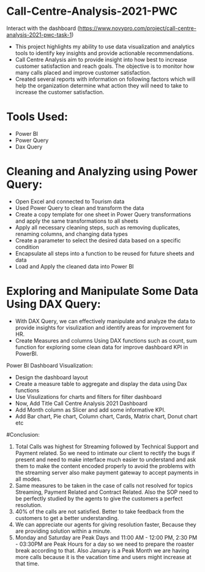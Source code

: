 # Call-Centre-Analysis-2021-PWC
 Interact with the dashboard (https://www.novypro.com/project/call-centre-analysis-2021-pwc-task-1)

- This project highlights my ability to use data visualization and analytics tools to identify key insights and provide actionable recommendations.
- Call Centre Analysis aim to provide insight into how best to increase customer satisfaction and reach goals. The objective is to monitor how many calls placed and improve customer satisfaction. 
- Created several reports with information on following factors which will help the organization determine what action they will need to take to increase the customer satisfaction.

# Tools Used:
- Power BI
- Power Query
- Dax Query

# Cleaning and Analyzing using Power Query:
- Open Excel and connected to Tourism data
- Used Power Query to clean and transform the data
- Create a copy template for one sheet in Power Query transformations and apply the same transformations to all sheets
- Apply all necessary cleaning steps, such as removing duplicates, renaming columns, and changing data types
- Create a parameter to select the desired data based on a specific condition
- Encapsulate all steps into a function to be reused for future sheets and data
- Load and Apply the cleaned data into Power BI

# Exploring and Manipulate Some Data Using DAX Query:
- With DAX Query, we can effectively manipulate and analyze the data to provide insights for visulization and identify areas for improvement for HR.
- Create Measures and columns Using DAX functions such as count, sum function for exploring some clean data for improve dashboard KPI in PowerBI.

Power BI Dashboard Visualization:
- Design the dashboard layout
- Create a measure table to aggregate and display the data using Dax functions
- Use Visulizations for charts and filters for filter dashboard
- Now, Add Title Call Centre Analysis 2021 Dashboard
- Add Month column as Slicer and add some informative KPI.
- Add Bar chart, Pie chart, Column chart, Cards, Matrix chart, Donut chart etc


#Conclusion:

1) Total Calls was highest for Streaming followed by Technical Support and Payment related. So we need to intimate our client to rectify the bugs if present and need to make interface much easier to understand and ask them to make the content encoded properly to avoid the problems with the streaming server also make payment gateway to accept payments in all modes.
2) Same measures to be taken in the case of calls not resolved for topics Streaming, Payment Related and Contract Related. Also the SOP need to be perfectly studied by the agents to give the customers a perfect resolution.
3) 40% of the calls are not satisfied. Better to take feedback from the customers to get a better understanding.
4) We can appreciate our agents for giving resolution faster, Because they are providing solution within a minute.
5) Monday and Saturday are Peak Days and 11:00 AM - 12:00 PM, 2:30 PM - 03:30PM are Peak Hours for a day so we need to prepare the roaster break according to that. Also January is a Peak Month we are having more calls because it is the vacation time and users might increase at that time. 
